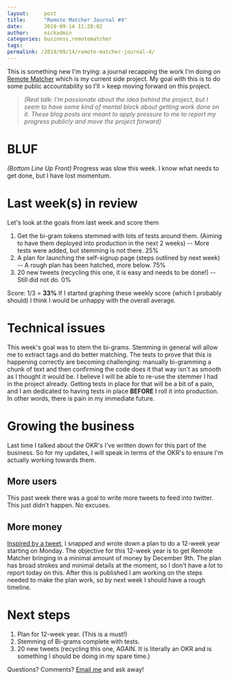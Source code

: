 ```yaml
---
layout:     post
title:      "Remote Matcher Journal #4"
date:       2019-09-14 11:28:02
author:     nickadmin
categories: business,remotematcher
tags:  
permalink: /2019/09/14/remote-matcher-journal-4/
---
```

This is something new I'm trying: a journal recapping the work I'm doing on [Remote Matcher](https://remotematcher.com) which is my current side project. My goal with this is to do some public accountability so I'll > keep moving forward on this project. 

> _(Real talk: I'm passionate about the idea behind the project, but I seem to have some kind of mental block about getting work done on it. These blog posts are meant to apply pressure to me to report my progress publicly and move the project forward)_

# BLUF

_(Bottom Line Up Front)_ Progress was slow this week. I know what needs to get done, but I have lost momentum. 

# Last week(s) in review

Let's look at the goals from last week and score them 

  1. Get the bi-gram tokens stemmed with lots of tests around them. (Aiming to have them deployed into production in the next 2 weeks) -- More tests were added, but stemming is not there. 25%
  2. A plan for launching the self-signup page (steps outlined by next week) -- A rough plan has been hatched, more below. 75%
  3. 20 new tweets (recycling this one, it is easy and needs to be done!) -- Still did not do. 0%

Score: 1/3 = **33%** If I started graphing these weekly score (which I probably should) I think I would be unhappy with the overall average. 

# Technical issues

This week's goal was to stem the bi-grams. Stemming in general will allow me to extract tags and do better matching. The tests to prove that this is happening correctly are becoming challenging: manually bi-gramming a chunk of text and then confirming the code does it that way isn't as smooth as I thought it would be. I believe I will be able to re-use the stemmer I had in the project already. Getting tests in place for that will be a bit of a pain, and I am dedicated to having tests in place **BEFORE** I roll it into production. In other words, there is pain in my immediate future. 

# Growing the business

Last time I talked about the OKR's I've written down for this part of the business. So for my updates, I will speak in terms of the OKR's to ensure I'm actually working towards them. 

## More users

This past week there was a goal to write more tweets to feed into twitter. This just didn't happen. No excuses. 

## More money

[Inspired by a tweet](https://twitter.com/mellowbeing/status/1172490573737070592), I snapped and wrote down a plan to do a 12-week year starting on Monday. The objective for this 12-week year is to get Remote Matcher bringing in a minimal amount of money by December 9th. The plan has broad strokes and minimal details at the moment, so I don't have a lot to report today on this. After this is published I am working on the steps needed to make the plan work, so by next week I should have a rough timeline. 

# Next steps

  1. Plan for 12-week year. (This is a must!)
  2. Stemming of Bi-grams complete with tests.
  3. 20 new tweets (recycling this one, AGAIN. It is literally an OKR and is something I should be doing in my spare time.)

Questions? Comments? [Email me](mailto:nick@ironboundsoftware.com) and ask away!
<!--stackedit_data:
eyJoaXN0b3J5IjpbLTEwMTUwMjUwNTVdfQ==
-->